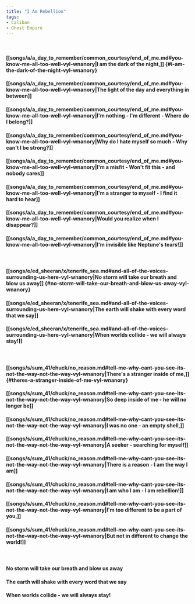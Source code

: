 ```yaml
---
title: "I Am Rebellion"
tags:
- Caliban
- Ghost Empire
---
```

&nbsp;
#### [[songs/a/a_day_to_remember/common_courtesy/end_of_me.md#you-know-me-all-too-well-vyl-wnanory|I am the dark of the night,]] {#i-am-the-dark-of-the-night-vyl-wnanory}
#### [[songs/a/a_day_to_remember/common_courtesy/end_of_me.md#you-know-me-all-too-well-vyl-wnanory|The light of the day and everything in between]]
#### [[songs/a/a_day_to_remember/common_courtesy/end_of_me.md#you-know-me-all-too-well-vyl-wnanory|I'm nothing - I'm different - Where do I belong?]]
#### [[songs/a/a_day_to_remember/common_courtesy/end_of_me.md#you-know-me-all-too-well-vyl-wnanory|Why do I hate myself so much - Why can't I be strong?]]
#### [[songs/a/a_day_to_remember/common_courtesy/end_of_me.md#you-know-me-all-too-well-vyl-wnanory|I'm a misfit - Won't fit this - and nobody cares]]
#### [[songs/a/a_day_to_remember/common_courtesy/end_of_me.md#you-know-me-all-too-well-vyl-wnanory|I'm a stranger to myself - I find it hard to hear]]
#### [[songs/a/a_day_to_remember/common_courtesy/end_of_me.md#you-know-me-all-too-well-vyl-wnanory|Would you realize when I disappear?]]
#### [[songs/a/a_day_to_remember/common_courtesy/end_of_me.md#you-know-me-all-too-well-vyl-wnanory|I'm invisible like Neptune's tears!]]
&nbsp;
#### [[songs/e/ed_sheeran/x/tenerife_sea.md#and-all-of-the-voices-surrounding-us-here-vyl-wnanory|No storm will take our breath and blow us away]] {#no-storm-will-take-our-breath-and-blow-us-away-vyl-wnanory}
#### [[songs/e/ed_sheeran/x/tenerife_sea.md#and-all-of-the-voices-surrounding-us-here-vyl-wnanory|The earth will shake with every word that we say]]
#### [[songs/e/ed_sheeran/x/tenerife_sea.md#and-all-of-the-voices-surrounding-us-here-vyl-wnanory|When worlds collide - we will always stay!]]
&nbsp;
#### [[songs/s/sum_41/chuck/no_reason.md#tell-me-why-cant-you-see-its-not-the-way-not-the-way-vyl-wnanory|There's a stranger inside of me,]] {#theres-a-stranger-inside-of-me-vyl-wnanory}
#### [[songs/s/sum_41/chuck/no_reason.md#tell-me-why-cant-you-see-its-not-the-way-not-the-way-vyl-wnanory|So deep inside of me - he will no longer be]]
#### [[songs/s/sum_41/chuck/no_reason.md#tell-me-why-cant-you-see-its-not-the-way-not-the-way-vyl-wnanory|I was no one - an empty shell,]]
#### [[songs/s/sum_41/chuck/no_reason.md#tell-me-why-cant-you-see-its-not-the-way-not-the-way-vyl-wnanory|A seeker - searching for myself]]
#### [[songs/s/sum_41/chuck/no_reason.md#tell-me-why-cant-you-see-its-not-the-way-not-the-way-vyl-wnanory|There is a reason - I am the way I am]]
#### [[songs/s/sum_41/chuck/no_reason.md#tell-me-why-cant-you-see-its-not-the-way-not-the-way-vyl-wnanory|I am who I am - I am rebellion!]]
#### [[songs/s/sum_41/chuck/no_reason.md#tell-me-why-cant-you-see-its-not-the-way-not-the-way-vyl-wnanory|I'm too different to be a part of you,]]
#### [[songs/s/sum_41/chuck/no_reason.md#tell-me-why-cant-you-see-its-not-the-way-not-the-way-vyl-wnanory|But not in different to change the world!]]
&nbsp;
#### No storm will take our breath and blow us away
#### The earth will shake with every word that we say
#### When worlds collide - we will always stay!
